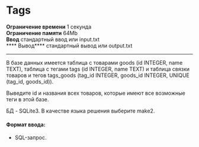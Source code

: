 # Tags

****Ограничение времени****	1 секунда  
****Ограничение памяти****	64Mb    
****Ввод**** стандартный ввод или input.txt  
**** Вывод**** стандартный вывод или output.txt
______________________________________________________________________________________________________________________________________

В базе данных имеется таблица с товарами goods (id INTEGER, name TEXT), таблица с тегами tags (id INTEGER, name TEXT) и таблица связки товаров и тегов tags_goods (tag_id INTEGER, goods_id INTEGER, UNIQUE (tag_id, goods_id)).

Выведите id и названия всех товаров, которые имеют все возможные теги в этой базе.

БД - SQLite3. В качестве языка решения выберите make2.


#### Формат ввода:
- SQL-запрос.
